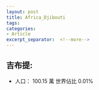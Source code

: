```yaml
---
layout: post
title: Africa_Djibouti
tags: 
categories:
- Article
excerpt_separator:  <!--more-->
---
```

## 吉布提:
- 人口： 100.15 萬 世界佔比 0.01%